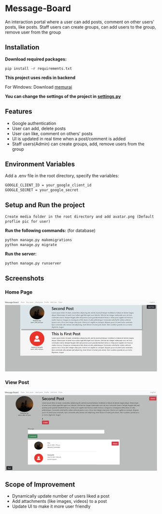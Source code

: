 # Message-Board
An interaction portal where a user can add posts, comment on other users' posts, like posts. Staff users can create groups, can add users to the group, remove user from the group

## Installation 

**Download required packages:**
```
pip install -r requirements.txt
```

**This project uses redis in backend**

For Windows: Download [memurai](https://www.memurai.com)

**You can change the settings of the project in [settings.py](https://github.com/yashwanth1412/Message-Board/blob/master/edxdjango/settings.py)**

## Features
- Google authentication
- User can add, delete posts
- User can like, comment on others' posts
- UI is updated in real time when a post/comment is added
- Staff users(Admin) can create groups, add, remove users from the group

## Environment Variables

Add a .env file in the root directory, specify the variables:
```
GOOGLE_CLIENT_ID = your_google_client_id
GOOGLE_SECRET = your_google_secret
```

## Setup and Run the project
```
Create media folder in the root directory and add avatar.png (Default proflie pic for user)
```

**Run the following commands:** (for database)
```
python manage.py makemigrations
python manage.py migrate
```

**Run the server:**
```
python manage.py runserver
```

## Screenshots

### Home Page
![main-page](https://github.com/yashwanth1412/Message-Board/blob/master/screenshots/general.PNG?raw=true)

### View Post
![post-page](https://github.com/yashwanth1412/Message-Board/blob/master/screenshots/view_post.PNG?raw=true)

## Scope of Improvement

- Dynamically update number of users liked a post
- Add attachments (like images, videos) to a post
- Update UI to make it more user friendly